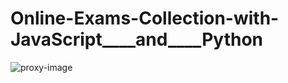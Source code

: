 # Online-Exams-Collection-with-JavaScript____and____Python

![proxy-image](https://user-images.githubusercontent.com/51271834/106403582-1b115900-6438-11eb-9cf2-1e4c0910a830.jpeg)

